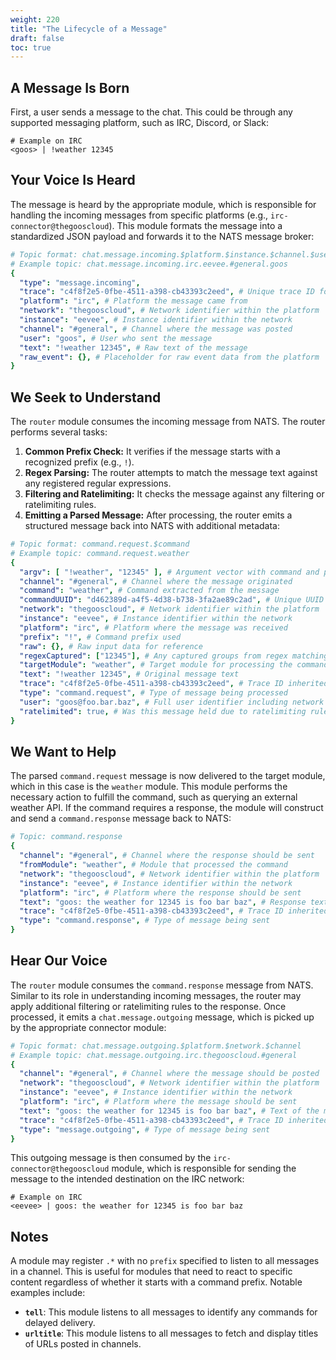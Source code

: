 ```yaml
---
weight: 220
title: "The Lifecycle of a Message"
draft: false
toc: true
---
```


## A Message Is Born

First, a user sends a message to the chat. This could be through any supported messaging platform, such as IRC, Discord, or Slack:

```none
# Example on IRC
<goos> | !weather 12345
```

## Your Voice Is Heard

The message is heard by the appropriate module, which is responsible for handling the incoming messages from specific platforms (e.g., `irc-connector@thegooscloud`). This module formats the message into a standardized JSON payload and forwards it to the NATS message broker:

```yaml
# Topic format: chat.message.incoming.$platform.$instance.$channel.$user
# Example topic: chat.message.incoming.irc.eevee.#general.goos
{
  "type": "message.incoming",
  "trace": "c4f8f2e5-0fbe-4511-a398-cb43393c2eed", # Unique trace ID for the message
  "platform": "irc", # Platform the message came from
  "network": "thegooscloud", # Network identifier within the platform
  "instance": "eevee", # Instance identifier within the network
  "channel": "#general", # Channel where the message was posted
  "user": "goos", # User who sent the message
  "text": "!weather 12345", # Raw text of the message
  "raw_event": {}, # Placeholder for raw event data from the platform
}
```

## We Seek to Understand

The `router` module consumes the incoming message from NATS. The router performs several tasks:

1. **Common Prefix Check:** It verifies if the message starts with a recognized prefix (e.g., `!`).
2. **Regex Parsing:** The router attempts to match the message text against any registered regular expressions.
3. **Filtering and Ratelimiting:** It checks the message against any filtering or ratelimiting rules.
4. **Emitting a Parsed Message:** After processing, the router emits a structured message back into NATS with additional metadata:

```yaml
# Topic format: command.request.$command
# Example topic: command.request.weather
{
  "argv": [ "!weather", "12345" ], # Argument vector with command and parameters
  "channel": "#general", # Channel where the message originated
  "command": "weather", # Command extracted from the message
  "commandUUID": "d462389d-a4f5-4d38-b738-3fa2ae89c2ad", # Unique UUID for the command request
  "network": "thegooscloud", # Network identifier within the platform
  "instance": "eevee", # Instance identifier within the network
  "platform": "irc", # Platform where the message was received
  "prefix": "!", # Command prefix used
  "raw": {}, # Raw input data for reference
  "regexCaptured": ["12345"], # Any captured groups from regex matching
  "targetModule": "weather", # Target module for processing the command
  "text": "!weather 12345", # Original message text
  "trace": "c4f8f2e5-0fbe-4511-a398-cb43393c2eed", # Trace ID inherited from the original message
  "type": "command.request", # Type of message being processed
  "user": "goos@foo.bar.baz", # Full user identifier including network information
  "ratelimited": true, # Was this message held due to ratelimiting rules
}
```

## We Want to Help

The parsed `command.request` message is now delivered to the target module, which in this case is the `weather` module. This module performs the necessary action to fulfill the command, such as querying an external weather API. If the command requires a response, the module will construct and send a `command.response` message back to NATS:

```yaml
# Topic: command.response
{
  "channel": "#general", # Channel where the response should be sent
  "fromModule": "weather", # Module that processed the command
  "network": "thegooscloud", # Network identifier within the platform
  "instance": "eevee", # Instance identifier within the network
  "platform": "irc", # Platform where the response should be sent
  "text": "goos: the weather for 12345 is foo bar baz", # Response text to be sent to the user
  "trace": "c4f8f2e5-0fbe-4511-a398-cb43393c2eed", # Trace ID inherited from the original message
  "type": "command.response", # Type of message being sent
}
```

## Hear Our Voice

The `router` module consumes the `command.response` message from NATS. Similar to its role in understanding incoming messages, the router may apply additional filtering or ratelimiting rules to the response. Once processed, it emits a `chat.message.outgoing` message, which is picked up by the appropriate connector module:

```yaml
# Topic format: chat.message.outgoing.$platform.$network.$channel
# Example topic: chat.message.outgoing.irc.thegooscloud.#general
{
  "channel": "#general", # Channel where the message should be posted
  "network": "thegooscloud", # Network identifier within the platform
  "instance": "eevee", # Instance identifier within the network
  "platform": "irc", # Platform where the message should be sent
  "text": "goos: the weather for 12345 is foo bar baz", # Text of the message to be sent
  "trace": "c4f8f2e5-0fbe-4511-a398-cb43393c2eed", # Trace ID inherited from the original message
  "type": "message.outgoing", # Type of message being sent
}
```

This outgoing message is then consumed by the `irc-connector@thegooscloud` module, which is responsible for sending the message to the intended destination on the IRC network:

```none
# Example on IRC
<eevee> | goos: the weather for 12345 is foo bar baz
```

## Notes

A module may register `.*` with no `prefix` specified to listen to all messages in a channel. This is useful for modules that need to react to specific content regardless of whether it starts with a command prefix. Notable examples include:

- **`tell`**: This module listens to all messages to identify any commands for delayed delivery.
- **`urltitle`**: This module listens to all messages to fetch and display titles of URLs posted in channels.
